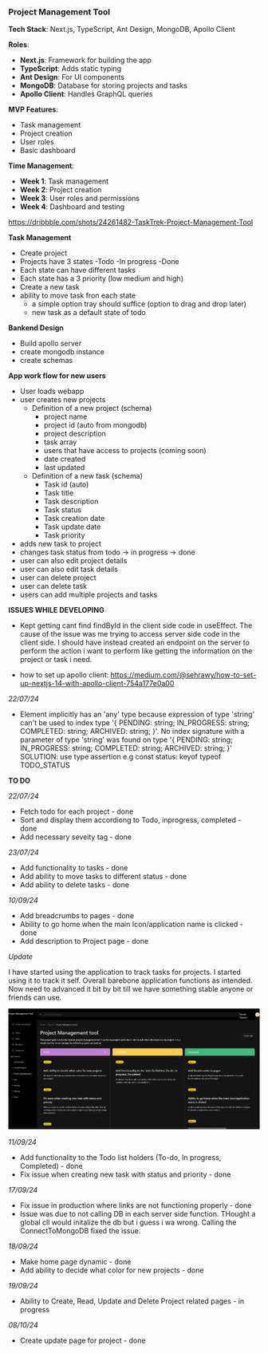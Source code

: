 
###  **Project Management Tool**

**Tech Stack**: Next.js, TypeScript, Ant Design, MongoDB, Apollo Client

**Roles**:

-   **Next.js**: Framework for building the app
-   **TypeScript**: Adds static typing
-   **Ant Design**: For UI components
-   **MongoDB**: Database for storing projects and tasks
-   **Apollo Client**: Handles GraphQL queries

**MVP Features**:

-   Task management
-   Project creation
-   User roles
-   Basic dashboard

**Time Management**:

-   **Week 1**: Task management
-   **Week 2**: Project creation
-   **Week 3**: User roles and permissions
-   **Week 4**: Dashboard and testing

https://dribbble.com/shots/24261482-TaskTrek-Project-Management-Tool

**Task Management**
- Create project
- Projects have 3 states
    -Todo
    -In progress
    -Done
- Each state can have different tasks
- Each state has a 3 priority (low medium and high)
- Create a new task
- ability to move task fron each state
    - a simple option tray should suffice (option to drag and drop later)
    - new task as a default state of todo

**Bankend Design**

- Build apollo server
- create mongodb instance
- create schemas

**App work flow for new users**

- User loads webapp
- user creates new projects
    - Definition of a new project (schema)
        - project name
        - project id (auto from mongodb)
        - project description
        - task array
        - users that have access to projects (coming soon)
        - date created
        - last updated
    - Definition of a new task (schema)
        - Task id (auto)
        - Task title
        - Task description
        - Task status
        - Task creation date
        - Task update date
        - Task priority
- adds new task to project
- changes task status from todo -> in progress -> done
- user can also edit project details
- user can also edit task details
- user can delete project
- user can delete task
- users can add multiple projects and tasks

**ISSUES WHILE DEVELOPING**

- Kept getting cant find findById in the client side code in useEffect. The cause of the issue was me trying to access server side code in the client side. I should have instead created an endpoint on the server to perform the action i want to perform like getting the information on the project or task i need.

- how to set up apollo client: https://medium.com/@sehrawy/how-to-set-up-nextjs-14-with-apollo-client-754a177e0a00

*22/07/24*

- Element implicitly has an 'any' type because expression of type 'string' can't be used to index type '{ PENDING: string; IN_PROGRESS: string; COMPLETED: string; ARCHIVED: string; }'.
  No index signature with a parameter of type 'string' was found on type '{ PENDING: string; IN_PROGRESS: string; COMPLETED: string; ARCHIVED: string; }' SOLUTION: use type assertion e.g const status: keyof typeof TODO_STATUS 

**TO DO**

*22/07/24*

- Fetch todo for each project - done
- Sort and display them accordiong to Todo, inprogress, completed - done
- Add necessary seveity tag - done

*23/07/24*

- Add functionality to tasks - done
- Add ability to move tasks to different status - done
- Add ability to delete tasks - done

*10/09/24*

- Add breadcrumbs to pages - done
- Ability to go home when the main Icon/application name is clicked - done
- Add description to Project page - done

*Update*

I have started using the application to track tasks for projects. I started using it to track it self. Overall barebone application functions as intended. Now need to advanced it bit by bit till we have something stable anyone or friends can use.

![alt text](app0.0_look.png)

*11/09/24*

- Add functionality to the Todo list holders (To-do, In progress, Completed) - done
- Fix issue when creating new task with status and priority - done

*17/09/24*

- Fix issue in production where links are not functioning properly - done
- Issue was due to not calling DB in each server side function. THought a global cll would initalize the db but i guess i wa wrong. Calling the ConnectToMongoDB fixed the issue. 

*18/09/24*

- Make home page dynamic - done
- Add ability to decide what color for new projects - done

*19/09/24*
- Ability to Create, Read, Update and Delete Project related pages - in progress

*08/10/24*
- Create update page for project - done
